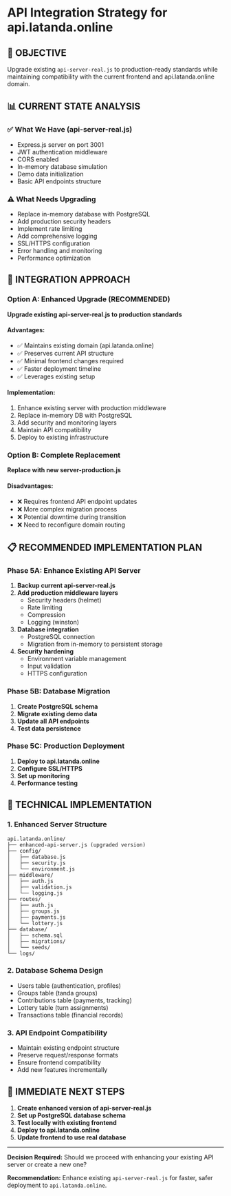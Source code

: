# API Integration Strategy for api.latanda.online

## 🎯 OBJECTIVE
Upgrade existing `api-server-real.js` to production-ready standards while maintaining compatibility with the current frontend and api.latanda.online domain.

## 📊 CURRENT STATE ANALYSIS

### ✅ What We Have (api-server-real.js)
- Express.js server on port 3001
- JWT authentication middleware
- CORS enabled
- In-memory database simulation
- Demo data initialization
- Basic API endpoints structure

### ⚠️ What Needs Upgrading
- Replace in-memory database with PostgreSQL
- Add production security headers
- Implement rate limiting
- Add comprehensive logging
- SSL/HTTPS configuration
- Error handling and monitoring
- Performance optimization

## 🚀 INTEGRATION APPROACH

### Option A: Enhanced Upgrade (RECOMMENDED)
**Upgrade existing api-server-real.js to production standards**

#### Advantages:
- ✅ Maintains existing domain (api.latanda.online)
- ✅ Preserves current API structure
- ✅ Minimal frontend changes required
- ✅ Faster deployment timeline
- ✅ Leverages existing setup

#### Implementation:
1. Enhance existing server with production middleware
2. Replace in-memory DB with PostgreSQL
3. Add security and monitoring layers
4. Maintain API compatibility
5. Deploy to existing infrastructure

### Option B: Complete Replacement
**Replace with new server-production.js**

#### Disadvantages:
- ❌ Requires frontend API endpoint updates
- ❌ More complex migration process
- ❌ Potential downtime during transition
- ❌ Need to reconfigure domain routing

## 📋 RECOMMENDED IMPLEMENTATION PLAN

### Phase 5A: Enhance Existing API Server
1. **Backup current api-server-real.js**
2. **Add production middleware layers**
   - Security headers (helmet)
   - Rate limiting
   - Compression
   - Logging (winston)
3. **Database integration**
   - PostgreSQL connection
   - Migration from in-memory to persistent storage
4. **Security hardening**
   - Environment variable management
   - Input validation
   - HTTPS configuration

### Phase 5B: Database Migration
1. **Create PostgreSQL schema**
2. **Migrate existing demo data**
3. **Update all API endpoints**
4. **Test data persistence**

### Phase 5C: Production Deployment
1. **Deploy to api.latanda.online**
2. **Configure SSL/HTTPS**
3. **Set up monitoring**
4. **Performance testing**

## 🔧 TECHNICAL IMPLEMENTATION

### 1. Enhanced Server Structure
```
api.latanda.online/
├── enhanced-api-server.js (upgraded version)
├── config/
│   ├── database.js
│   ├── security.js
│   └── environment.js
├── middleware/
│   ├── auth.js
│   ├── validation.js
│   └── logging.js
├── routes/
│   ├── auth.js
│   ├── groups.js
│   ├── payments.js
│   └── lottery.js
├── database/
│   ├── schema.sql
│   ├── migrations/
│   └── seeds/
└── logs/
```

### 2. Database Schema Design
- Users table (authentication, profiles)
- Groups table (tanda groups)
- Contributions table (payments, tracking)
- Lottery table (turn assignments)
- Transactions table (financial records)

### 3. API Endpoint Compatibility
- Maintain existing endpoint structure
- Preserve request/response formats
- Ensure frontend compatibility
- Add new features incrementally

## 🎯 IMMEDIATE NEXT STEPS

1. **Create enhanced version of api-server-real.js**
2. **Set up PostgreSQL database schema**
3. **Test locally with existing frontend**
4. **Deploy to api.latanda.online**
5. **Update frontend to use real database**

---

**Decision Required:** Should we proceed with enhancing your existing API server or create a new one?

**Recommendation:** Enhance existing `api-server-real.js` for faster, safer deployment to `api.latanda.online`.